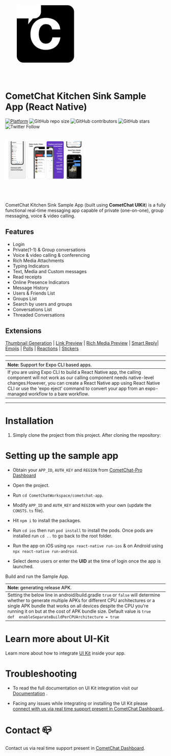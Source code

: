 <div style="width:100%">
    <div style="width:50%;">
        <div align="center">
       <a> <img align="center" width="180" height="180" alt="CometChat" src="./images/logo.png"> </a>  
        </div>    
    </div>    
</div>



</br></br>

# CometChat Kitchen Sink Sample App (React Native)
[![Platform](https://img.shields.io/badge/Platform-ReactNative-brightgreen)](#)
![GitHub repo size](https://img.shields.io/github/repo-size/cometchat-pro/react-native-chat-app)
![GitHub contributors](https://img.shields.io/github/contributors/cometchat-pro/react-native-chat-app)
![GitHub stars](https://img.shields.io/github/stars/cometchat-pro/react-native-chat-app?style=social)
![Twitter Follow](https://img.shields.io/twitter/follow/cometchat?style=social)
</br></br>

<div style="width:100%">
    <div style="width:50%; display:inline-block">
        <div align="center">
          <img align="left" alt="Main" src="./images/main.png">    
        </div>    
    </div>    
</div>

</br></br>

CometChat Kitchen Sink Sample App (built using **CometChat UIKit**) is a fully functional real-time messaging app capable of private (one-on-one), group messaging, voice & video calling.

## Features

- Login
- Private(1-1) & Group conversations
- Voice & video calling & conferencing
- Rich Media Attachments
- Typing Indicators
- Text, Media and Custom messages
- Read receipts
- Online Presence Indicators
- Message History
- Users & Friends List
- Groups List
- Search by users and groups
- Conversations List
- Threaded Conversations

 ## Extensions

 [Thumbnail Generation](https://prodocs.cometchat.com/docs/extensions-thumbnail-generation) | [Link Preview](https://prodocs.cometchat.com/docs/extensions-link-preview) | [Rich Media Preview](https://prodocs.cometchat.com/docs/extensions-rich-media-preview) | [Smart Reply](https://prodocs.cometchat.com/docs/extensions-smart-reply)| [Emojis](https://prodocs.cometchat.com/docs/extensions-emojis) | [Polls](https://prodocs.cometchat.com/docs/extensions-polls) | [Reactions](https://prodocs.cometchat.com/docs/extensions-reactions) | [Stickers](https://prodocs.cometchat.com/docs/extensions-stickers)

<hr/> 


|<div align="left"><span>**Note:**<span style="font-weight:500"> Support for Expo CLI based apps.</span> </span></div>  |
|-----------------------------------------|
|If you are using Expo CLI to build a React Native app, the calling component will not work as our calling component needs native-level changes.However, you can create a React Native app using React Native CLI or use the 'expo eject' command to convert your app from an expo-managed workflow to a bare workflow.|
---
# Installation

1. Simply clone the project from this project. After cloning the repository:

# Setting up the sample app

- Obtain your `APP_ID`, `AUTH_KEY` and `REGION` from [CometChat-Pro Dashboard](https://app.cometchat.io/)

- Open the project.

- Run `cd CometChatWorkspace/cometchat-app`.

- Modify `APP_ID` and `AUTH_KEY` and `REGION` with your own (update the `CONSTS.ts` file).

- Hit `npm i` to install the packages.

- Run `cd ios` then run `pod install` to install the pods. Once pods are installed run `cd ..` to go back to the root folder. 

- Run the app on iOS using `npx react-native run-ios` & on Android using `npx react-native run-android`.

- Select demo users or enter the **UID** at the time of login once the app is launched.

Build and run the Sample App.

|<div align="left"><span>**Note:**<span style="font-weight:500"> generating release APK.</span> </span></div>  |
|-----------------------------------------|
|Setting the below line in android/build.gradle `true` or `false` will determine whether to generate multiple APKs for different CPU architectures or a single APK bundle that works on all devices despite the CPU you're running it on but at the cost of APK bundle size. Default value is `true`<br/> `def  enableSeparateBuildPerCPUArchitecture = true`  |

# Learn more about UI-Kit

Learn more about how to integrate [UI Kit](https://github.com/cometchat-pro/react-native-chat-ui-kit) inside your app.


# Troubleshooting

- To read the full documentation on UI Kit integration visit our [Documentation](https://prodocs.cometchat.com/docs/react-native-ui-kit) .

- Facing any issues while integrating or installing the UI Kit please <a href="https://app.cometchat.io/"> connect with us via real time support present in CometChat Dashboard.</a>.



# Contact 📪

Contact us via real time support present in [CometChat Dashboard](https://app.cometchat.com/).
